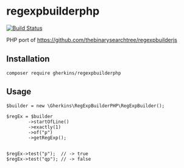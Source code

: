 # regexpbuilderphp


[![Build Status](https://api.travis-ci.org/gherkins/regexpbuilderphp.svg)](https://travis-ci.org/gherkins/regexpbuilderphp)

PHP port of https://github.com/thebinarysearchtree/regexpbuilderjs


Installation
----

`composer require gherkins/regexpbuilderphp`


Usage
----

    $builder = new \Gherkins\RegExpBuilderPHP\RegExpBuilder();

    $regEx = $builder
            ->startOfLine()
            ->exactly(1)
            ->of("p")
            ->getRegExp();


    $regEx->test("p");  // -> true
    $regEx->test("qp"); // -> false
        
        